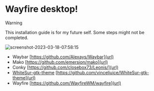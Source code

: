 # Wayfire desktop!
Warning

This installation guide is for my future self. Some steps might not be completed.

![screenshot-2023-03-18-07:58:15](https://user-images.githubusercontent.com/18442224/226104592-d15b8b72-3a5e-4306-950b-4b5421dcee3f.png)



- Waybar [https://github.com/Alexays/Waybar](url)
- Mako [https://github.com/emersion/mako](url)
- Conky [https://github.com/closebox73/Leonis/](url)
- [WhiteSur-gtk-theme](https://github.com/vinceliuice/WhiteSur-gtk-theme) [https://github.com/vinceliuice/WhiteSur-gtk-theme](url)
- Wayfire [https://github.com/WayfireWM/wayfire](url)
